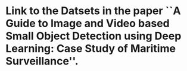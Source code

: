 # Link to the Datsets in the paper ``A Guide to Image and Video based Small Object Detection using Deep Learning: Case Study of Maritime Surveillance''.
